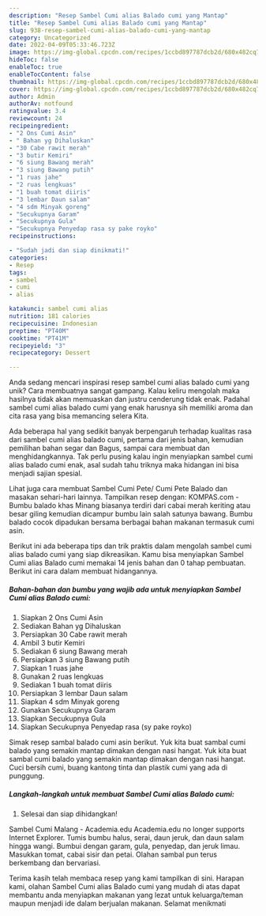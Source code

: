 ```yaml
---
description: "Resep Sambel Cumi alias Balado cumi yang Mantap"
title: "Resep Sambel Cumi alias Balado cumi yang Mantap"
slug: 938-resep-sambel-cumi-alias-balado-cumi-yang-mantap
category: Uncategorized
date: 2022-04-09T05:33:46.723Z
image: https://img-global.cpcdn.com/recipes/1ccbd897787dcb2d/680x482cq70/sambel-cumi-alias-balado-cumi-foto-resep-utama.jpg
hideToc: false
enableToc: true
enableTocContent: false
thumbnail: https://img-global.cpcdn.com/recipes/1ccbd897787dcb2d/680x482cq70/sambel-cumi-alias-balado-cumi-foto-resep-utama.jpg
cover: https://img-global.cpcdn.com/recipes/1ccbd897787dcb2d/680x482cq70/sambel-cumi-alias-balado-cumi-foto-resep-utama.jpg
author: Admin
authorAv: notfound
ratingvalue: 3.4
reviewcount: 24
recipeingredient:
- "2 Ons Cumi Asin"
- " Bahan yg Dihaluskan"
- "30 Cabe rawit merah"
- "3 butir Kemiri"
- "6 siung Bawang merah"
- "3 siung Bawang putih"
- "1 ruas jahe"
- "2 ruas lengkuas"
- "1 buah tomat diiris"
- "3 lembar Daun salam"
- "4 sdm Minyak goreng"
- "Secukupnya Garam"
- "Secukupnya Gula"
- "Secukupnya Penyedap rasa sy pake royko"
recipeinstructions:

- "Sudah jadi dan siap dinikmati!"
categories:
- Resep
tags:
- sambel
- cumi
- alias

katakunci: sambel cumi alias 
nutrition: 181 calories
recipecuisine: Indonesian
preptime: "PT40M"
cooktime: "PT41M"
recipeyield: "3"
recipecategory: Dessert

---
```





Anda sedang mencari inspirasi resep sambel cumi alias balado cumi yang unik? Cara membuatnya sangat gampang. Kalau keliru mengolah maka hasilnya tidak akan memuaskan dan justru cenderung tidak enak. Padahal sambel cumi alias balado cumi yang enak harusnya sih memiliki aroma dan cita rasa yang bisa memancing selera Kita.





Ada beberapa hal yang sedikit banyak berpengaruh terhadap kualitas rasa dari sambel cumi alias balado cumi, pertama dari jenis bahan, kemudian pemilihan bahan segar dan Bagus, sampai cara membuat dan menghidangkannya. Tak perlu pusing kalau ingin menyiapkan sambel cumi alias balado cumi enak,      asal sudah tahu triknya maka hidangan ini bisa menjadi sajian spesial.














Lihat juga cara membuat Sambel Cumi Pete/ Cumi Pete Balado dan masakan sehari-hari lainnya. Tampilkan resep dengan: KOMPAS.com - Bumbu balado khas Minang biasanya terdiri dari cabai merah keriting atau besar giling kemudian dicampur bumbu lain salah satunya bawang. Bumbu balado cocok dipadukan bersama berbagai bahan makanan termasuk cumi asin.






Berikut ini ada beberapa tips dan trik praktis dalam mengolah sambel cumi alias balado cumi yang siap dikreasikan. Kamu bisa menyiapkan Sambel Cumi alias Balado cumi memakai 14 jenis bahan dan 0 tahap pembuatan. Berikut ini cara dalam membuat hidangannya.

<!--inarticleads1-->

##### Bahan-bahan dan bumbu yang wajib ada untuk menyiapkan Sambel Cumi alias Balado cumi:

1. Siapkan 2 Ons Cumi Asin
1. Sediakan  Bahan yg Dihaluskan
1. Persiapkan 30 Cabe rawit merah
1. Ambil 3 butir Kemiri
1. Sediakan 6 siung Bawang merah
1. Persiapkan 3 siung Bawang putih
1. Siapkan 1 ruas jahe
1. Gunakan 2 ruas lengkuas
1. Sediakan 1 buah tomat diiris
1. Persiapkan 3 lembar Daun salam
1. Siapkan 4 sdm Minyak goreng
1. Gunakan Secukupnya Garam
1. Siapkan Secukupnya Gula
1. Siapkan Secukupnya Penyedap rasa (sy pake royko)


Simak resep sambal balado cumi asin berikut. Yuk kita buat sambal cumi balado yang semakin mantap dimakan dengan nasi hangat. Yuk kita buat sambal cumi balado yang semakin mantap dimakan dengan nasi hangat. Cuci bersih cumi, buang kantong tinta dan plastik cumi yang ada di punggung. 

<!--inarticleads2-->

##### Langkah-langkah untuk membuat Sambel Cumi alias Balado cumi:


1. Selesai dan siap dihidangkan!

Sambel Cumi Malang - Academia.edu Academia.edu no longer supports Internet Explorer. Tumis bumbu halus, serai, daun jeruk, dan daun salam hingga wangi. Bumbui dengan garam, gula, penyedap, dan jeruk limau. Masukkan tomat, cabai sisir dan petai. Olahan sambal pun terus berkembang dan bervariasi. 

Terima kasih telah membaca resep yang kami tampilkan di sini. Harapan kami, olahan Sambel Cumi alias Balado cumi yang mudah di atas dapat membantu anda menyiapkan makanan yang lezat untuk keluarga/teman maupun menjadi ide dalam berjualan makanan. Selamat menikmati
